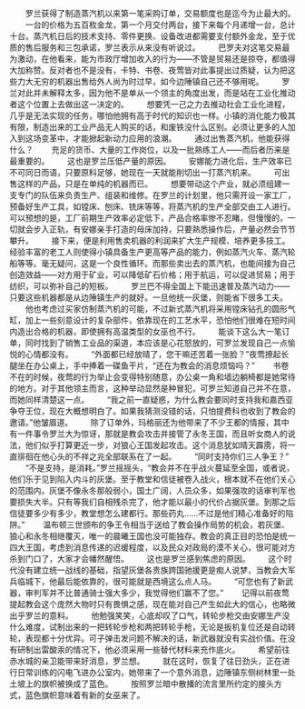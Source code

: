 　　罗兰获得了制造蒸汽机以来第一笔采购订单，交易额度也是迄今为止最大的。
　　一台的价格为五百枚金龙，第一个月交付两台，接下来每个月递增一台，总计十台。蒸汽机日后的技术支持、零件更换、设备改进都需要支付额外金龙，至于优质的售后服务和三包承诺，罗兰表示从来没有听说过。
　　巴罗夫对这笔交易最为激动，在他看来，能为市政厅增加收入的行为——不管是贸易还是掠夺，都值得大加称赞。反对者也不是没有，卡特、书卷、夜莺皆对此事提出过质疑，认为把这些力大无穷的机器出售给外人尚为时过早，如今边陲镇自己还不够用呢。
　　罗兰对此并未解释太多，因为他不是单从一个领主的角度出发，而是站在工业化推动者这个位置上去做出这一决定的。
　　想要凭一己之力去推动社会工业化进程，几乎是无法实现的任务，哪怕他拥有高于时代的知识也一样。小镇的消化能力极其有限，制造出来的工业产品无人购买的话，和废铁没什么区别。必须让更多的人加入到这场变革中，才能掀起新动力应用的浪潮。
　　通过出售蒸汽机，他能获得什么？
　　充足的货币、大量的工作岗位，以及一批熟练工人——而后者历来是最重要的。
　　这也是罗兰压低产量的原因。
　　安娜能力进化后，生产效率已不可同日而语，只要原料足够，她现在一天就能削切出一打蒸汽机来。
　　可出售这样的产品，只是在单纯的机器而已。
　　想要带动这个产业，就必须组建一支专门的队伍来负责生产、组装和维修。在罗兰的计划里，他只需开设一家工厂，预备好生产工具，如镗床、刨床、铣床等等，将蒸汽机的生产全部交由工人进行。可以预想的是，工厂前期生产效率必定低下，产品合格率惨不忍睹，但慢慢的，一切就会步入正轨，有安娜亲手打造的母床加持，只要熟悉操作后，产量必然会节节攀升。
　　接下来，便是利用售卖机器的利润来扩大生产规模、培养更多技工。经验丰富的老工人则使得小镇具备生产更高等产品的能力，例如蒸汽火车、蒸汽轮船等等。毫无疑问，这是一个良性循环。而那些卖出去的蒸汽机，也能间接为自己创造效益——对方用于矿业，可以降低矿石价格；用于航运，可以促进贸易；用于纺织，可以弥补自己的短板。
　　罗兰巴不得全国上下能迅速普及蒸汽动力——只要这些机器都是从边陲镇生产的就好。一旦他统一灰堡，则能省下很多工夫。
　　他也考虑过买家仿制蒸汽机的可能，不过新式蒸汽机将采用镗床钻孔的圆形气缸，加上一些刻意设计的复杂部件，依靠现在的工艺水平，恐怕他们很难在短时间内造出合格的机器，即使拥有高温类型的女巫也不行。
　　能谈下这么大一笔订单，同时找到了销售工业品的渠道，本应该是心花怒放的，可罗兰发现自己一点愉悦的心情都没有。
　　“外面都已经放晴了，您干嘛还苦着一张脸？”夜莺撩起长腿坐在办公桌上，手中捧着一碟鱼干片，“还在为教会的消息烦恼吗？”
　　书卷不在的时候，夜莺的行为举止会变得特别随意，办公桌一角和墙边躺椅都是她常待的地方。对于其他领主而言，这种举动显然是种冒犯，可罗兰知道自己并不在意，而她同样清楚这一点。
　　“我之前一直疑惑，为什么教会要同时支持我和嘉西亚争夺王位，现在大概想明白了。如果我猜测没错的话，只怕提费科也收到了教会的邀请。”他皱眉道。
　　除了订单外，玛格丽还为他带来了不少王都的情报，其中有一件事令罗兰大为惊讶，那就是教会攻击并接管了永冬王国，而且听女商人的说法，他们似乎打算更近一步，对狼心王国发起攻击。这个消息犹如晴天霹雳，将一直徘徊在他心头的不祥之兆全部联系在了一起。
　　“同时支持你们三人争王？”
　　“不是支持，是消耗。”罗兰摇摇头，“教会并不在乎战火蔓延至全国，或者说，他们乐于见到陷入内斗的灰堡。至于教堂和信徒被卷入战火，根本就不在他们关心的范围内。灰堡不像永冬那般弱小，国土广阔，人员众多，如果强攻的话审判军也要损失大半。只有等我们自相残杀完了，他才能以最小的代价占据灰堡。到那之后信徒要多少有多少，教堂想怎么建都行。那些药丸……不过是他们精心准备好的陷阱。”
　　温布顿三世颁布的争王令相当于送给了教会操作局势的机会，若灰堡、狼心和永冬相继覆灭，唯一的晨曦王国也没可能独存。教会的真正目的恐怕是统一四大王国，考虑到消息传递的迟缓程度，以及民众对政局的漠不关心，很可能对方杀到门口了，大家才会幡然醒悟。
　　这也是罗兰感到焦虑的原因。
　　这个时代没有建立统一战线的基础，指望灰堡各贵族跨国驰援更是痴人说梦，当教会大军兵临城下，他最后能依靠的，很可能就是西境这么点人马。
　　“可您也有了新武器，审判军并不比普通骑士强大多少，我觉得他们赢不了您。”
　　记得以前夜莺提起教会这个庞然大物时只有畏惧之感，现在能对自己产生如此大的信心，也略微出乎罗兰的意料。
　　他勉强笑笑，心底却叹了口气，转轮步枪交由安娜生产没什么难度，试制出来的一把转轮步枪和两把转轮手枪，无论是扳机复位还是自动转轮，表现都十分优异。可子弹击发问题不解决的话，新武器就没有实战价值。在没有研制出雷酸汞的情况下，他必须采用一些替代材料来充作底火。
　　希望前往赤水城的亲卫能带来好消息，罗兰想。
　　就在这时，恢复了往日劲头，正在进行日常训练的闪电飞进办公室内，她带来了一个意外消息，边陲镇东侧树林里一处土坡上的旗帜被换成了蓝色。
　　按照罗兰暗中散播的流言里所约定的接头方式，蓝色旗帜意味着有新的女巫来了。